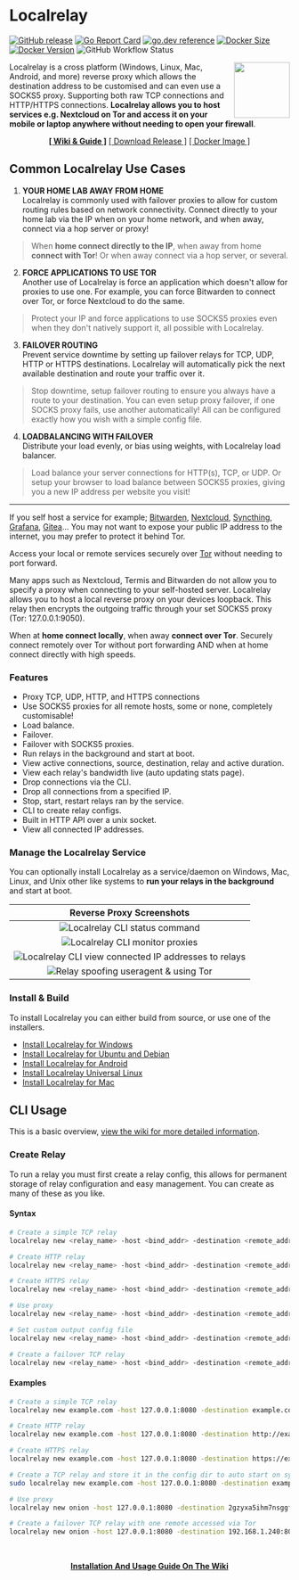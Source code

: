 # Localrelay

[![GitHub release](https://img.shields.io/github/release/go-compile/localrelay.svg)](https://github.com/go-compile/localrelay/releases)
[![Go Report Card](https://goreportcard.com/badge/go-compile/localrelay)](https://goreportcard.com/report/go-compile/localrelay)
[![go.dev reference](https://img.shields.io/badge/go.dev-reference-007d9c?logo=go&logoColor=white)](https://pkg.go.dev/github.com/go-compile/localrelay)
[![Docker Size](https://img.shields.io/docker/image-size/gocompile/localrelay?sort=date)](https://hub.docker.com/r/gocompile/localrelay/)
[![Docker Version](https://img.shields.io/docker/v/gocompile/localrelay?label=docker%20version&sort=semver)](https://hub.docker.com/r/gocompile/localrelay/)
![GitHub Workflow Status](https://img.shields.io/github/actions/workflow/status/go-compile/localrelay/.github/workflows/go.yml)

<img align="right" width="100" height="100" src="./icon.png">

Localrelay is a cross platform (Windows, Linux, Mac, Android, and more) reverse proxy which allows the destination address to be customised and can even use a SOCKS5 proxy. Supporting both raw TCP connections and HTTP/HTTPS connections. **Localrelay allows you to host services e.g. Nextcloud on Tor and access it on your mobile or laptop anywhere without needing to open your firewall**.

<div align=center>

**[\[ Wiki & Guide \]](https://github.com/go-compile/localrelay/wiki)**
[\[ Download Release \]](https://github.com/go-compile/localrelay/releases/latest)
[\[ Docker Image \]](https://hub.docker.com/r/gocompile/localrelay)

</div>



## Common Localrelay Use Cases

1. **YOUR HOME LAB AWAY FROM HOME**<br/>
Localrelay is commonly used with failover proxies to allow for custom routing rules based on network connectivity. Connect directly to your home lab via the IP when on your home network, and when away, connect via a hop server or proxy!

> When **home connect directly to the IP**, when away from home **connect with Tor**! Or when away connect via a hop server, or several.

2. **FORCE APPLICATIONS TO USE TOR**<br/>
Another use of Localrelay is force an application which doesn't allow for proxies to use one. For example, you can force Bitwarden to connect over Tor, or force Nextcloud to do the same.

> Protect your IP and force applications to use SOCKS5 proxies even when they don't natively support it, all possible with Localrelay.

3. **FAILOVER ROUTING**<br/>
Prevent service downtime by setting up failover relays for TCP, UDP, HTTP or HTTPS destinations. Localrelay will automatically pick the next available destination and route your traffic over it.

> Stop downtime, setup failover routing to ensure you always have a route to your destination. You can even setup proxy failover, if one SOCKS proxy fails, use another automatically! All can be configured exactly how you wish with a simple config file.

4. **LOADBALANCING WITH FAILOVER**<br/>
Distribute your load evenly, or bias using weights, with Localrelay load balancer.

> Load balance your server connections for HTTP(s), TCP, or UDP. Or setup your browser to load balance between SOCKS5 proxies, giving you a new IP address per website you visit! 

---

If you self host a service for example; [Bitwarden](https://github.com/dani-garcia/vaultwarden), [Nextcloud](https://github.com/nextcloud), [Syncthing](https://github.com/syncthing/syncthing), [Grafana](https://github.com/grafana/grafana), [Gitea](https://github.com/go-gitea/gitea)... You may not want to expose your public IP address to the internet, you may prefer to protect it behind Tor.

Access your local or remote services securely over [Tor](https://www.torproject.org/) without needing to port forward.

Many apps such as Nextcloud, Termis and Bitwarden do not allow you to specify a proxy when connecting to your self-hosted server. Localrelay allows you to host a local reverse proxy on your devices loopback. This relay then encrypts the outgoing traffic through your set SOCKS5 proxy (Tor: 127.0.0.1:9050).

When at **home connect locally**, when away **connect over Tor**. Securely connect remotely over Tor without port forwarding AND when at home connect directly with high speeds.

### Features
- Proxy TCP, UDP, HTTP, and HTTPS connections
- Use SOCKS5 proxies for all remote hosts, some or none, completely customisable!
- Load balance.
- Failover.
- Failover with SOCKS5 proxies.
- Run relays in the background and start at boot.
- View active connections, source, destination, relay and active duration.
- View each relay's bandwidth live (auto updating stats page).
- Drop connections via the CLI.
- Drop all connections from a specified IP.
- Stop, start, restart relays ran by the service.
- CLI to create relay configs.
- Built in HTTP API over a unix socket.
- View all connected IP addresses.

### Manage the Localrelay Service

You can optionally install Localrelay as a service/daemon on Windows, Mac, Linux, and Unix other like systems to **run your relays in the background** and start at boot. 


| Reverse Proxy Screenshots |
|:--:|
| ![Localrelay CLI status command](./.github/images/localrelay_status2-fs8.png) |
| ![Localrelay CLI monitor proxies](./.github/images/localrelay_monitor-fs8.png) |
| ![Localrelay CLI view connected IP addresses to relays](./.github/images/localrelay_conns_ips-fs8.png) |
| ![Relay spoofing useragent & using Tor](./examples/http-privacy/access-tor.png)|

### Install & Build

To install Localrelay you can either build from source, or use one of the installers.

- [Install Localrelay for Windows](https://github.com/go-compile/localrelay/wiki/Install)
- [Install Localrelay for Ubuntu and Debian](https://github.com/go-compile/localrelay/wiki/Install)
- [Install Localrelay for Android](https://github.com/go-compile/localrelay/wiki/Install)
- [Install Localrelay Universal Linux](https://github.com/go-compile/localrelay/wiki/Install)
- [Install Localrelay for Mac](https://github.com/go-compile/localrelay/wiki/Install)

## CLI Usage

This is a basic overview, [view the wiki for more detailed information](https://github.com/go-compile/localrelay/wiki/CLI).

### Create Relay

To run a relay you must first create a relay config, this allows for permanent storage of relay configuration and easy management. You can create as many of these as you like.

#### Syntax

```sh
# Create a simple TCP relay
localrelay new <relay_name> -host <bind_addr> -destination <remote_addr>

# Create HTTP relay
localrelay new <relay_name> -host <bind_addr> -destination <remote_addr> -http

# Create HTTPS relay
localrelay new <relay_name> -host <bind_addr> -destination <remote_addr> -https -certificate=cert.pem key=key.pem

# Use proxy
localrelay new <relay_name> -host <bind_addr> -destination <remote_addr> -proxy <proxy_url>

# Set custom output config file
localrelay new <relay_name> -host <bind_addr> -destination <remote_addr> -output ./config.toml

# Create a failover TCP relay
localrelay new <relay_name> -host <bind_addr> -destination <remote_addr_(1)>,<remote_addr_(2)> -failover
```

#### Examples

```sh
# Create a simple TCP relay
localrelay new example.com -host 127.0.0.1:8080 -destination example.com:80

# Create HTTP relay
localrelay new example.com -host 127.0.0.1:8080 -destination http://example.com -http

# Create HTTPS relay
localrelay new example.com -host 127.0.0.1:8080 -destination https://example.com -https -certificate=cert.pem key=key.pem

# Create a TCP relay and store it in the config dir to auto start on system boot (daemon required)
sudo localrelay new example.com -host 127.0.0.1:8080 -destination example.com:80 -store

# Use proxy
localrelay new onion -host 127.0.0.1:8080 -destination 2gzyxa5ihm7nsggfxnu52rck2vv4rvmdlkiu3zzui5du4xyclen53wid.onion:80 -proxy socks5://127.0.0.1:9050

# Create a failover TCP relay with one remote accessed via Tor
localrelay new onion -host 127.0.0.1:8080 -destination 192.168.1.240:80,2gzyxa5ihm7nsggfxnu52rck2vv4rvmdlkiu3zzui5du4xyclen53wid.onion:80 -failover -ignore_proxy=0 -proxy socks5://127.0.0.1:9050
```

<div align="center">
<br>

**[Installation And Usage Guide On The Wiki](https://github.com/go-compile/localrelay/wiki)**

</div>